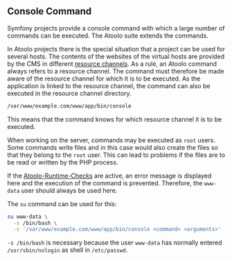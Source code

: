 ## Console Command

Symfony projects provide a console command with which a large number of commands can be executed. The Atoolo suite extends the commands.

In Atoolo projects there is the special situation that a project can be used for several hosts. The contents of the websites of the virtual hosts are provided by the CMS in different [resource channels](resource-channel.md). As a rule, an Atoolo command always refers to a resource channel. The command must therefore be made aware of the resource channel for which it is to be executed. As the application is linked to the resource channel, the command can also be executed in the resource channel directory.

```sh
/var/www/example.com/www/app/bin/console
```

This means that the command knows for which resource channel it is to be executed.

When working on the server, commands may be executed as `root` users. Some commands write files and in this case would also create the files so that they belong to the `root` user. This can lead to problems if the files are to be read or written by the PHP process.

If the [Atoolo-Runtime-Checks](runtime-check.md) are active, an error message is displayed here and the execution of the command is prevented.
Therefore, the `www-data` user should always be used here.

The `su` command can be used for this:

```sh
su www-data \
  -s /bin/bash \
  -c '/var/www/example.com/www/app/bin/console <command> <arguments>'
```

`-s /bin/bash` is necessary because the user `www-data` has normally entered `/usr/sbin/nologin` as shell in `/etc/passwd`.
